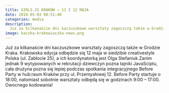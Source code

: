 ```yaml
---
title: GIRLS.JS KRAKÓW – 11 I 12 MAJA
date: 2018-05-03 08:51:40
categories: media
description:
  Już za kilkanaście dni kaczuszkowe warsztaty zagoszczą także w Grodzie Kraka. Krakowska edycja odbędzie się 12 maja w siedzibie creativestyle Polska (ul. Zabłocie 25), a ich koordynatorką jest Olga Stefaniuk.
image: kaczka-krakowiaczka-news.png
---
```

Już za kilkanaście dni kaczuszkowe warsztaty zagoszczą także w Grodzie Kraka. Krakowska edycja odbędzie się 12 maja w siedzibie creativestyle Polska (ul. Zabłocie 25), a ich koordynatorką jest Olga Stefaniuk.Zanim jednak 9 wytypowanych w rekrutacji dziewczyn pozna tajniki JavaSciptu, cała drużyna pozna się lepiej podczas spotkania integracyjnego Before Party w hub:raum Kraków przy ul. Przemysłowej 12. Before Party startuje o 18:00, natomiast sobotnie warsztaty odbędą się w godzinach 9:00 – 17:00. Owocnego kodowania!

